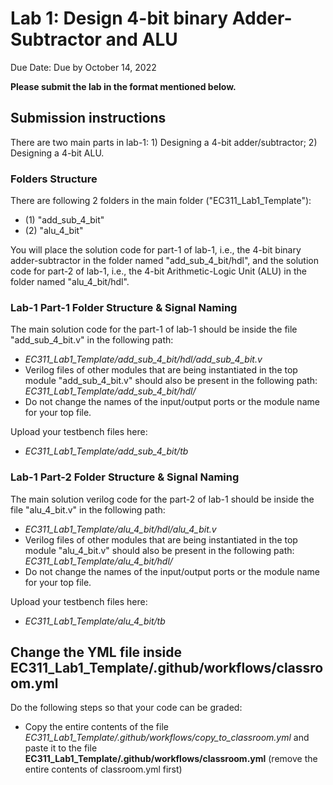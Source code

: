 # Lab 1: Design 4-bit binary Adder-Subtractor and ALU 
 Due Date: Due by October 14, 2022

**Please submit the lab in the format mentioned below.**

## Submission instructions
There are two main parts in lab-1: 1) Designing a 4-bit adder/subtractor; 2) Designing a 4-bit ALU.

### Folders Structure
There are following 2 folders in the main folder ("EC311_Lab1_Template"):
  - (1) "add_sub_4_bit"
  - (2) "alu_4_bit"
  
You will place the solution code for part-1 of lab-1, i.e., the 4-bit binary adder-subtractor in the folder named "add_sub_4_bit/hdl", and the solution code for part-2 of lab-1, i.e., the 4-bit Arithmetic-Logic Unit (ALU) in the folder named "alu_4_bit/hdl".

### Lab-1 Part-1 Folder Structure & Signal Naming
The main solution code for the part-1 of lab-1 should be inside the file "add_sub_4_bit.v" in the following path:
- *EC311_Lab1_Template/add_sub_4_bit/hdl/add_sub_4_bit.v*
- Verilog files of other modules that are being instantiated in the top module "add_sub_4_bit.v" should also be present in the following path: *EC311_Lab1_Template/add_sub_4_bit/hdl/*
- Do not change the names of the input/output ports or the module name for your top file.

Upload your testbench files here:
- *EC311_Lab1_Template/add_sub_4_bit/tb*

### Lab-1 Part-2 Folder Structure & Signal Naming
The main solution verilog code for the part-2 of lab-1 should be inside the file "alu_4_bit.v" in the following path:
- *EC311_Lab1_Template/alu_4_bit/hdl/alu_4_bit.v*
- Verilog files of other modules that are being instantiated in the top module "alu_4_bit.v" should also be present in the following path: *EC311_Lab1_Template/alu_4_bit/hdl/*
- Do not change the names of the input/output ports or the module name for your top file.

Upload your testbench files here:
- *EC311_Lab1_Template/alu_4_bit/tb*

## Change the YML file inside EC311_Lab1_Template/.github/workflows/classroom.yml

Do the following steps so that your code can be graded:
 - Copy the entire contents of the file *EC311_Lab1_Template/.github/workflows/copy_to_classroom.yml* and paste it to the file **EC311_Lab1_Template/.github/workflows/classroom.yml** (remove the entire contents of classroom.yml first)

